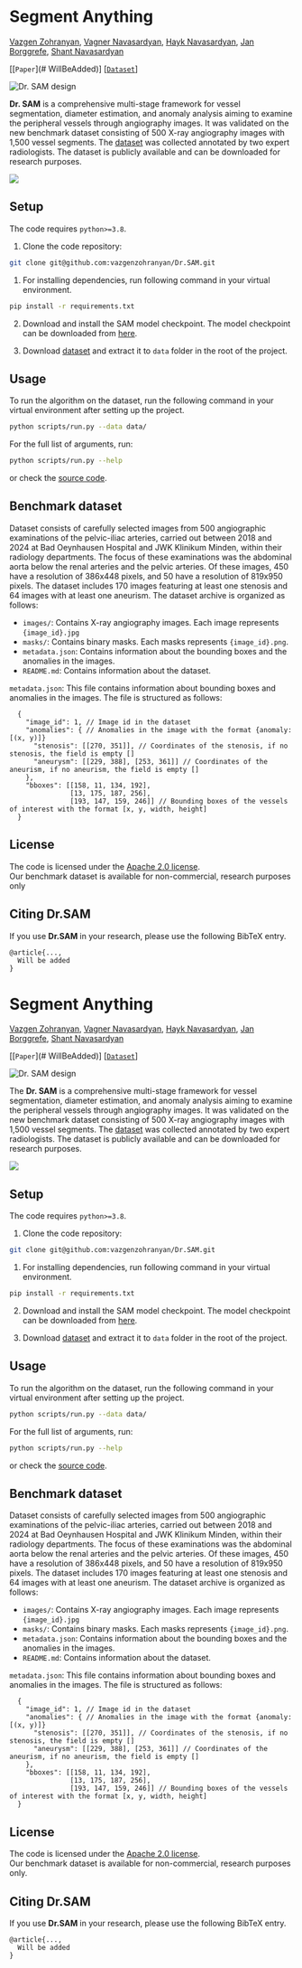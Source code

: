 # Segment Anything

[Vazgen Zohranyan](https://www.linkedin.com/in/vazgenzohranyan/), [Vagner Navasardyan](https://www.linkedin.com/in/vagner-navasardyan-94b89229a/), [Hayk Navasardyan](https://www.linkedin.com/in/hayk-navasardyan-104024211/), [Jan Borggrefe](https://www.linkedin.com/in/univ-prof-dr-med-jan-borggrefe-a51654161/), [Shant Navasardyan](https://www.linkedin.com/in/shant-navasardyan-1302aa149/)


[[`Paper`](# WillBeAdded)] [[`Dataset`](https://drive.google.com/file/d/1TjxEJUD4VC_SAPcqdNVybsKRb_xW-Bze/view?usp=sharing)] 

![Dr. SAM design](assets/figure_3.png)

**Dr. SAM** is a comprehensive multi-stage framework for vessel segmentation, diameter
estimation, and anomaly analysis aiming to examine the peripheral vessels through
angiography images. It was validated on the new benchmark dataset consisting of 500 X-ray angiography images with 1,500 vessel segments. 
The [dataset](https://drive.google.com/file/d/1TjxEJUD4VC_SAPcqdNVybsKRb_xW-Bze/view?usp=sharing) was collected annotated by two expert radiologists. The dataset is publicly available and can be downloaded for research purposes.

![](assets/figure_1.png)


## Setup

The code requires `python>=3.8`. 
1. Clone the code repository:
```bash
git clone git@github.com:vazgenzohranyan/Dr.SAM.git
```

1. For installing dependencies, run following command in your virtual environment.

```bash
pip install -r requirements.txt
```

2. Download and install the SAM model checkpoint. The model checkpoint can be downloaded from [here](https://dl.fbaipublicfiles.com/segment_anything/sam_vit_h_4b8939.pth).

3. Download [dataset](https://segment-anything.com/dataset/index.html) and extract it to `data` folder in the root of the project.

## Usage

To run the algorithm on the dataset, run the following command in your virtual environment after setting up the project.

```bash
python scripts/run.py --data data/
```

For the full list of arguments, run:

```bash
python scripts/run.py --help
```
or check the [source code](scripts/run.py).

## Benchmark dataset

Dataset consists of carefully selected images from 500 angiographic examinations of the pelvic-iliac arteries, carried out between 2018 and 2024 at Bad Oeynhausen Hospital and JWK Klinikum Minden, 
within their radiology departments. The focus of these examinations was the abdominal aorta below the renal arteries and the pelvic arteries. Of these images, 450 have a resolution of 386x448 pixels, and 50 have a resolution of 819x950 pixels. The dataset includes 170 images featuring at least one stenosis and 64 images with at least one aneurism.
The dataset archive is organized as follows:

- `images/`: Contains X-ray angiography images. Each image represents `{image_id}.jpg` 
- `masks/`: Contains binary masks. Each masks represents `{image_id}.png`.
- `metadata.json`: Contains information about the bounding boxes and the anomalies in the images.
- `README.md`: Contains information about the dataset.

`metadata.json`: This file contains information about bounding boxes and anomalies in the images. The file is structured as follows:

```json5
  {
    "image_id": 1, // Image id in the dataset
    "anomalies": { // Anomalies in the image with the format {anomaly: [(x, y)]}
      "stenosis": [[270, 351]], // Coordinates of the stenosis, if no stenosis, the field is empty []
      "aneurysm": [[229, 388], [253, 361]] // Coordinates of the aneurism, if no aneurism, the field is empty []
    },
    "bboxes": [[158, 11, 134, 192], 
               [13, 175, 187, 256],
               [193, 147, 159, 246]] // Bounding boxes of the vessels of interest with the format [x, y, width, height]
  }
```


## License

The code is licensed under the [Apache 2.0 license](LICENSE).\
Our benchmark dataset is available for non-commercial, research purposes only

## Citing Dr.SAM

If you use **Dr.SAM** in your research, please use the following BibTeX entry.

```
@article{...,
  Will be added
}
```
# Segment Anything

[Vazgen Zohranyan](https://www.linkedin.com/in/vazgenzohranyan/), [Vagner Navasardyan](https://www.linkedin.com/in/vagner-navasardyan-94b89229a/), [Hayk Navasardyan](https://www.linkedin.com/in/hayk-navasardyan-104024211/), [Jan Borggrefe](https://www.linkedin.com/in/univ-prof-dr-med-jan-borggrefe-a51654161/), [Shant Navasardyan](https://www.linkedin.com/in/shant-navasardyan-1302aa149/)


[[`Paper`](# WillBeAdded)] [[`Dataset`](https://drive.google.com/file/d/1TjxEJUD4VC_SAPcqdNVybsKRb_xW-Bze/view?usp=sharing)] 

![Dr. SAM design](assets/figure_3.png)

The **Dr. SAM** is a comprehensive multi-stage framework for vessel segmentation, diameter
estimation, and anomaly analysis aiming to examine the peripheral vessels through
angiography images. It was validated on the new benchmark dataset consisting of 500 X-ray angiography images with 1,500 vessel segments. 
The [dataset](https://drive.google.com/file/d/1TjxEJUD4VC_SAPcqdNVybsKRb_xW-Bze/view?usp=sharing) was collected annotated by two expert radiologists. The dataset is publicly available and can be downloaded for research purposes.

![](assets/figure_1.png)


## Setup

The code requires `python>=3.8`. 
1. Clone the code repository:
```bash
git clone git@github.com:vazgenzohranyan/Dr.SAM.git
```

1. For installing dependencies, run following command in your virtual environment.

```bash
pip install -r requirements.txt
```

2. Download and install the SAM model checkpoint. The model checkpoint can be downloaded from [here](https://dl.fbaipublicfiles.com/segment_anything/sam_vit_h_4b8939.pth).

3. Download [dataset](https://segment-anything.com/dataset/index.html) and extract it to `data` folder in the root of the project.

## Usage

To run the algorithm on the dataset, run the following command in your virtual environment after setting up the project.

```bash
python scripts/run.py --data data/
```

For the full list of arguments, run:

```bash
python scripts/run.py --help
```
or check the [source code](scripts/run.py).

## Benchmark dataset

Dataset consists of carefully selected images from 500 angiographic examinations of the pelvic-iliac arteries, carried out between 2018 and 2024 at Bad Oeynhausen Hospital and JWK Klinikum Minden, 
within their radiology departments. The focus of these examinations was the abdominal aorta below the renal arteries and the pelvic arteries. Of these images, 450 have a resolution of 386x448 pixels, and 50 have a resolution of 819x950 pixels. The dataset includes 170 images featuring at least one stenosis and 64 images with at least one aneurism.
The dataset archive is organized as follows:

- `images/`: Contains X-ray angiography images. Each image represents `{image_id}.jpg` 
- `masks/`: Contains binary masks. Each masks represents `{image_id}.png`.
- `metadata.json`: Contains information about the bounding boxes and the anomalies in the images.
- `README.md`: Contains information about the dataset.

`metadata.json`: This file contains information about bounding boxes and anomalies in the images. The file is structured as follows:

```json5
  {
    "image_id": 1, // Image id in the dataset
    "anomalies": { // Anomalies in the image with the format {anomaly: [(x, y)]}
      "stenosis": [[270, 351]], // Coordinates of the stenosis, if no stenosis, the field is empty []
      "aneurysm": [[229, 388], [253, 361]] // Coordinates of the aneurism, if no aneurism, the field is empty []
    },
    "bboxes": [[158, 11, 134, 192], 
               [13, 175, 187, 256],
               [193, 147, 159, 246]] // Bounding boxes of the vessels of interest with the format [x, y, width, height]
  }
```


## License

The code is licensed under the [Apache 2.0 license](LICENSE).\
Our benchmark dataset is available for non-commercial, research purposes only.

## Citing Dr.SAM

If you use **Dr.SAM** in your research, please use the following BibTeX entry.

```
@article{...,
  Will be added
}
```